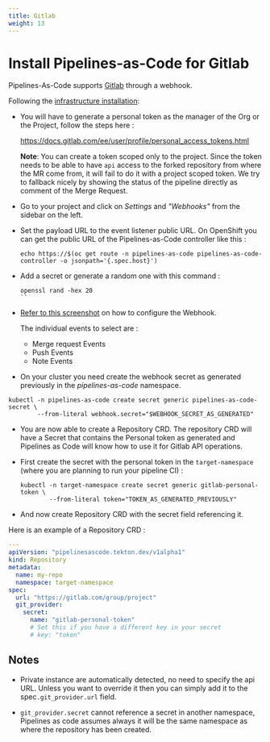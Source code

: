 ```yaml
---
title: Gitlab
weight: 13
---
```


# Install Pipelines-as-Code for Gitlab

Pipelines-As-Code supports [Gitlab](https://www.gitlab.com) through a webhook.

Following the [infrastructure installation](install.md#install-pipelines-as-code-infrastructure):

* You will have to generate a personal token as the manager of the Org or the Project,
  follow the steps here :

  <https://docs.gitlab.com/ee/user/profile/personal_access_tokens.html>

  **Note**: You can create a token scoped only to the project. Since the
  token needs to be able to have `api` access to the forked repository from where
  the MR come from, it will fail to do it with a project scoped token. We try
  to fallback nicely by showing the status of the pipeline directly as comment
  of the Merge Request.

* Go to your project and click on *Settings* and *"Webhooks"* from the sidebar on the left.

* Set the payload URL to the event listener public URL. On OpenShift you can get the public URL of the
  Pipelines-as-Code controller like this :

  ```shell
  echo https://$(oc get route -n pipelines-as-code pipelines-as-code-controller -o jsonpath='{.spec.host}')
  ```

* Add a secret or generate a random one with this command  :

  ```shell
  openssl rand -hex 20
  ``

* [Refer to this screenshot](/images/gitlab-add-webhook.png) on how to configure the Webhook.

  The individual  events to select are :

  * Merge request Events
  * Push Events
  * Note Events

* On your cluster you need create the webhook secret as generated previously in the *pipelines-as-code* namespace.

```shell
kubectl -n pipelines-as-code create secret generic pipelines-as-code-secret \
        --from-literal webhook.secret="$WEBHOOK_SECRET_AS_GENERATED"
```

* You are now able to create a Repository CRD. The repository CRD will have a
  Secret that contains the Personal token as generated and Pipelines as Code
  will know how to use it for Gitlab API operations.

* First create the secret with the personal token in the `target-namespace` (where you are planning to run your pipeline CI) :

  ```shell
  kubectl -n target-namespace create secret generic gitlab-personal-token \
          --from-literal token="TOKEN_AS_GENERATED_PREVIOUSLY"
  ```

* And now create Repository CRD with the secret field referencing it.

Here is an example of a Repository CRD :

```yaml
---
apiVersion: "pipelinesascode.tekton.dev/v1alpha1"
kind: Repository
metadata:
  name: my-repo
  namespace: target-namespace
spec:
  url: "https://gitlab.com/group/project"
  git_provider:
    secret:
      name: "gitlab-personal-token"
      # Set this if you have a different key in your secret
      # key: "token"
```

## Notes

* Private instance are automatically detected, no need to specify the api URL. Unless you want to override it then you can simply add it to the spec`.git_provider.url` field.

* `git_provider.secret` cannot reference a secret in another namespace,
  Pipelines as code assumes always it will be the same namespace as where the
  repository has been created.

